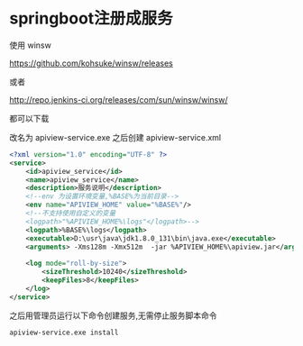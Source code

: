 # springboot注册成服务

使用 winsw

https://github.com/kohsuke/winsw/releases

或者

http://repo.jenkins-ci.org/releases/com/sun/winsw/winsw/

都可以下载

改名为 apiview-service.exe 之后创建 apiview-service.xml

```Xml
<?xml version="1.0" encoding="UTF-8" ?>
<service>
    <id>apiview_service</id>
    <name>apiview_service</name>
    <description>服务说明</description>
	<!--env 为设置环境变量,%BASE%为当前目录-->
    <env name="APIVIEW_HOME" value="%BASE%"/>
	<!--不支持使用自定义的变量
    <logpath>"%APIVIEW_HOME%\logs"</logpath>-->
    <logpath>%BASE%\logs</logpath>
    <executable>D:\usr\java\jdk1.8.0_131\bin\java.exe</executable>
    <arguments> -Xms128m -Xmx512m  -jar %APIVIEW_HOME%\apiview.jar</arguments>
  
    <log mode="roll-by-size">
        <sizeThreshold>10240</sizeThreshold>
        <keepFiles>8</keepFiles>
    </log>
</service>
```


之后用管理员运行以下命令创建服务,无需停止服务脚本命令

```bat
apiview-service.exe install
```

